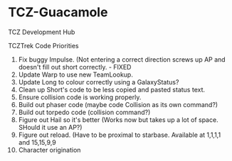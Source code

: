 # TCZ-Guacamole
TCZ Development Hub

TCZTrek Code Priorities
1. Fix buggy Impulse. (Not entering a correct direction screws up AP and doesn't fill out short correctly. - FIXED
2. Update Warp to use new TeamLookup.
3. Update Long to colour correctly using a GalaxyStatus?
4. Clean up Short's code to be less copied and pasted status text.
5. Ensure collision code is working properly.
6. Build out phaser code (maybe code Collision as its own command?)
7. Build out torpedo code (collision command?)
8. Figure out Hail so it's better (Works now but takes up a lot of space. SHould it use an AP?)
9. Figure out reload. (Have to be proximal to starbase. Available at 1,1,1,1 and 15,15,9,9
10. Character origination

